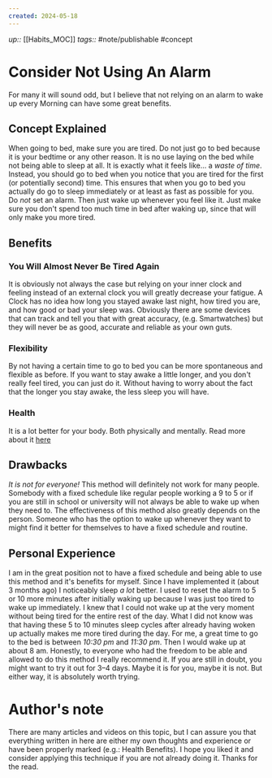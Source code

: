 ```yaml
---
created: 2024-05-18
---
```

*up::* [[Habits_MOC]]
*tags::* #note/publishable #concept 
# Consider Not Using An Alarm
For many it will sound odd, but I believe that not relying on an alarm to wake up every Morning can have some great benefits.
## Concept Explained
When going to bed, make sure you are tired. Do not just go to bed because it is your bedtime or any other reason. It is no use laying on the bed while not being able to sleep at all. It is exactly what it feels like... a *waste of time*. 
Instead, you should go to bed when you notice that you are tired for the first (or potentially second) time. This ensures that when you go to bed you actually do go to sleep immediately or at least as fast as possible for you. Do *not* set an alarm. Then just wake up whenever you feel like it. Just make sure you don't spend too much time in bed after waking up, since that will only make you more tired.

## Benefits 
### You Will Almost Never Be Tired Again
It is obviously not always the case but relying on your inner clock and feeling instead of an external clock you will greatly decrease your fatigue. A Clock has no idea how long you stayed awake last night, how tired you are, and how good or bad your sleep was. Obviously there are some devices that can track and tell you that with great accuracy, (e.g. Smartwatches) but they will never be as good, accurate and reliable as your own guts.
### Flexibility
By not having a certain time to go to bed you can be more spontaneous and flexible as before. If you want to stay awake a little longer, and you don't really feel tired, you can just do it. Without having to worry about the fact that the longer you stay awake, the less sleep you will have. 
### Health
It is a lot better for your body. Both physically and mentally. Read more about it [here](https://www.news-medical.net/health/Does-Your-Alarm-Sound-Affect-Your-Mood.aspx#:~:text=Sudden%20sounds%20cause%20higher%20blood,could%20trigger%20our%20stress%20levels.)
## Drawbacks
*It is not for everyone!*
This method will definitely not work for many people. Somebody with a fixed schedule like regular people working a 9 to 5 or if you are still in school or university will not always be able to wake up when they need to.
The effectiveness of this method also greatly depends on the person. Someone who has the option to wake up whenever they want to might find it better for themselves to have a fixed schedule and routine. 

## Personal Experience
I am in the great position not to have a fixed schedule and being able to use this method and it's benefits for myself. Since I have implemented it (about 3 months ago) I noticeably sleep *a lot* better. I used to reset the alarm to 5 or 10 more minutes after initially waking up because I was just too tired to wake up immediately. I knew that I could not wake up at the very moment without being tired for the entire rest of the day. What I did not know was that having these 5 to 10 minutes sleep cycles after already having woken up actually makes me more tired during the day. For me, a great time to go to the bed is between *10:30 pm* and *11:30 pm*. Then I would wake up at about 8 am.
Honestly, to everyone who had the freedom to be able and allowed to do this method I really recommend it. If you are still in doubt, you might want to try it out for 3–4 days. Maybe it is for you, maybe it is not. But either way, it is absolutely worth trying. 

# Author's note
There are many articles and videos on this topic, but I can assure you that everything written in here are either my own thoughts and experience or have been properly marked (e.g.: Health Benefits). I hope you liked it and consider applying this technique if you are not already doing it.
Thanks for the read.
